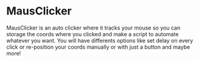 # MausClicker

MausClicker is an auto clicker where it tracks your mouse so you can storage the coords where you clicked and make a script to automate whatever you want. You will have differents options like set delay on every click or re-position your coords manually or with just a button and maybe more!
